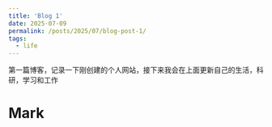 ```yaml
---
title: 'Blog 1'
date: 2025-07-09
permalink: /posts/2025/07/blog-post-1/
tags:
  - life
---
```


第一篇博客，记录一下刚创建的个人网站，接下来我会在上面更新自己的生活，科研，学习和工作

Mark
======